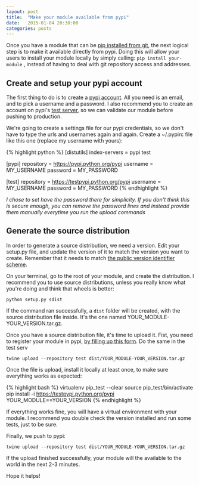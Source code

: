 ```yaml
---
layout: post
title:  "Make your module available from pypi"
date:   2015-01-04 20:30:00
categories: posts
---
```


Once you have a module that can be [pip installed from git](/posts/2014/12/14/pip-install.html), the next logical step is to make it available directly from pypi. Doing this will allow your users to install your module locally by simply calling: ```pip install your-module``` , instead of having to deal with git repository access and addresses.

## Create and setup your pypi account

The first thing to do is to create a [pypi account](https://pypi.python.org/pypi). All you need is an email, and to pick a username and a  password. I also recommend you to create an account on pypi's [test server](https://testpypi.python.org/pypi), so we can validate our module before pushing to production.

We're going to create a settings file for our pypi credentials, so we don't have to type the urls and usernames again and again. Create a ~/.pypirc file like this one (replace my username with yours):

{% highlight python %}
[distutils]
index-servers =
    pypi
    test

[pypi]
repository = https://pypi.python.org/pypi
username = MY_USERNAME
password = MY_PASSWORD

[test]
repository = https://testpypi.python.org/pypi
username = MY_USERNAME
password = MY_PASSWORD
{% endhighlight %}

*I chose to set have the password there for simplicity. If you don't think this is secure enough, you can remove the password lines and instead provide them manually everytime you run the upload commands*

## Generate the source distribution

In order to generate a source distribution, we need a version. Edit your setup.py file, and update the version of it to match the version you want to create. Remember that it needs to match [the public version identifier scheme](http://legacy.python.org/dev/peps/pep-0440/#public-version-identifiers). 

On your terminal, go to the root of your module, and create the distribution. I recommend you to use source distributions, unless you really know what you're doing and think that wheels is better:

```
python setup.py sdist
```

If the command ran successfully, a `dist` folder will be created, with the source distribution file inside. It's the one named YOUR_MODULE-YOUR_VERSION.tar.gz.

Once you have a source distribution file, it's time to upload it. Fist, you need to register your module in pypi, [by filling up this form](https://pypi.python.org/pypi?%3Aaction=submit_form). Do the same in the test serv

```
twine upload --repository test dist/YOUR_MODULE-YOUR_VERSION.tar.gz
```

Once the file is upload, install it locally at least once, to make sure everything works as expected:

{% highlight bash %}
virtualenv pip_test --clear
source pip_test/bin/activate
pip install -i https://testpypi.python.org/pypi YOUR_MODULE==YOUR_VERSION
{% endhighlight %}

If everything works fine, you will have a virtual environment with your module. I recommend you double check the version installed and run some tests, just to be sure. 

Finally, we push to pypi:

```
twine upload --repository test dist/YOUR_MODULE-YOUR_VERSION.tar.gz
```

If the upload finished successfully, your module will the available to the world in the next 2-3 minutes.

Hope it helps!